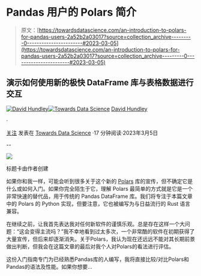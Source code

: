 # Pandas 用户的 Polars 简介

> 原文：[https://towardsdatascience.com/an-introduction-to-polars-for-pandas-users-2a52b2a03017?source=collection_archive---------0-----------------------#2023-03-05](https://towardsdatascience.com/an-introduction-to-polars-for-pandas-users-2a52b2a03017?source=collection_archive---------0-----------------------#2023-03-05)

## 演示如何使用新的极快 DataFrame 库与表格数据进行交互

[](https://dkhundley.medium.com/?source=post_page-----2a52b2a03017--------------------------------)[![David Hundley](../Images/1779ef96ec3d338f8fe4a9567ba7b194.png)](https://dkhundley.medium.com/?source=post_page-----2a52b2a03017--------------------------------)[](https://towardsdatascience.com/?source=post_page-----2a52b2a03017--------------------------------)[![Towards Data Science](../Images/a6ff2676ffcc0c7aad8aaf1d79379785.png)](https://towardsdatascience.com/?source=post_page-----2a52b2a03017--------------------------------) [David Hundley](https://dkhundley.medium.com/?source=post_page-----2a52b2a03017--------------------------------)

·

[关注](https://medium.com/m/signin?actionUrl=https%3A%2F%2Fmedium.com%2F_%2Fsubscribe%2Fuser%2F82498630db6&operation=register&redirect=https%3A%2F%2Ftowardsdatascience.com%2Fan-introduction-to-polars-for-pandas-users-2a52b2a03017&user=David+Hundley&userId=82498630db6&source=post_page-82498630db6----2a52b2a03017---------------------post_header-----------) 发表在 [Towards Data Science](https://towardsdatascience.com/?source=post_page-----2a52b2a03017--------------------------------) ·17 分钟阅读·2023年3月5日[](https://medium.com/m/signin?actionUrl=https%3A%2F%2Fmedium.com%2F_%2Fvote%2Ftowards-data-science%2F2a52b2a03017&operation=register&redirect=https%3A%2F%2Ftowardsdatascience.com%2Fan-introduction-to-polars-for-pandas-users-2a52b2a03017&user=David+Hundley&userId=82498630db6&source=-----2a52b2a03017---------------------clap_footer-----------)

--

[](https://medium.com/m/signin?actionUrl=https%3A%2F%2Fmedium.com%2F_%2Fbookmark%2Fp%2F2a52b2a03017&operation=register&redirect=https%3A%2F%2Ftowardsdatascience.com%2Fan-introduction-to-polars-for-pandas-users-2a52b2a03017&source=-----2a52b2a03017---------------------bookmark_footer-----------)![](../Images/703b01459d9d9be0836f9fc0c45e973d.png)

标题卡由作者创建

如果你和我一样，可能会听到很多关于这个新的 [Polars](https://www.pola.rs) 库的宣传，但不确定它是什么或如何入门。如果你完全陌生于它，理解 Polars 最简单的方式就是它是一个非常快速的替代品，用于传统的 Pandas DataFrame 库。我们将专注于本篇文章中的 Polars 的 Python 实现，但要注意，它也被编写为与日益流行的 Rust 语言兼容。

在继续之前，让我首先表达我对任何新软件的谨慎乐观。总是存在这样一个大问题：“这会变得主流吗？”我不幸地看到过太多次，一个非常酷的软件在初期获得了大量宣传，但后来却逐渐消失。关于Polars，我认为现在还远远不能对其长期前景做出判断，但我会在这篇文章的最后对我个人对Polars的看法进行评估。

这份入门指南专门为已经熟悉Pandas库的人编写，我将直接比较/对比Polars和Pandas的语法及性能。如果你想要...
